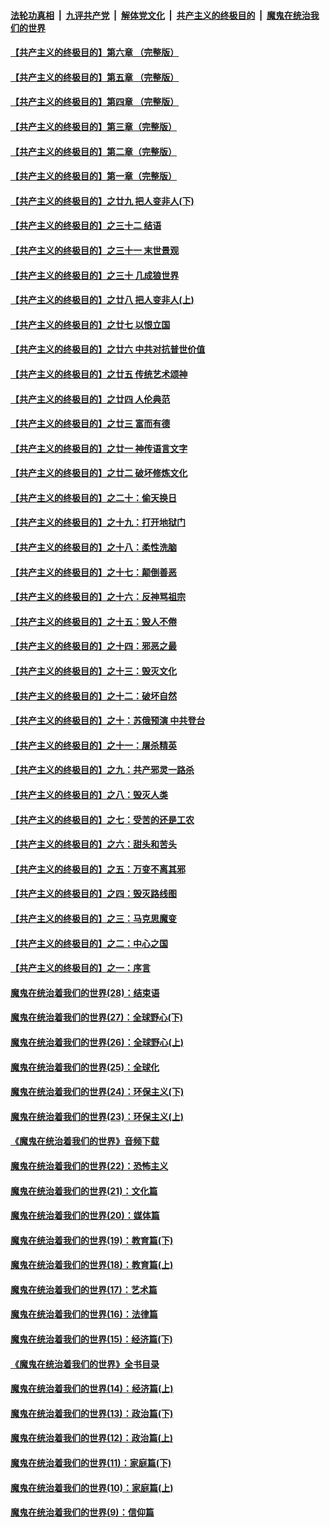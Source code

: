 ####  [法轮功真相](../../../../basic/blob/master/README.md?t=04081801) &nbsp;|&nbsp; [九评共产党](../../../../9ping.md/blob/master/README.md?t=04081801) &nbsp;|&nbsp; [解体党文化](../../../../jtdwh.md/blob/master/README.md?t=04081801)  &nbsp;|&nbsp; [共产主义的终极目的](../../../../gczydzjmd.md/blob/master/README.md?t=04081801) &nbsp;|&nbsp; [魔鬼在统治我们的世界](../../../../mgztzwmdsj.md/blob/master/README.md?t=04081801) 

#### [【共产主义的终极目的】第六章 （完整版）](../pages/nsc422/n11428913.md?t=04081801) 

#### [【共产主义的终极目的】第五章 （完整版）](../pages/nsc422/n11428912.md?t=04081801) 

#### [【共产主义的终极目的】第四章 （完整版）](../pages/nsc422/n11428907.md?t=04081801) 

#### [【共产主义的终极目的】第三章（完整版）](../pages/nsc422/n11428848.md?t=04081801) 

#### [【共产主义的终极目的】第二章（完整版）](../pages/nsc422/n11428831.md?t=04081801) 

#### [【共产主义的终极目的】第一章（完整版）](../pages/nsc422/n11417651.md?t=04081801) 

#### [【共产主义的终极目的】之廿九 把人变非人(下)](../pages/nsc422/n11344140.md?t=04081801) 

#### [【共产主义的终极目的】之三十二 结语](../pages/nsc422/n11360535.md?t=04081801) 

#### [【共产主义的终极目的】之三十一 末世景观](../pages/nsc422/n11351129.md?t=04081801) 

#### [【共产主义的终极目的】之三十 几成狼世界](../pages/nsc422/n11348280.md?t=04081801) 

#### [【共产主义的终极目的】之廿八 把人变非人(上)](../pages/nsc422/n11340492.md?t=04081801) 

#### [【共产主义的终极目的】之廿七 以恨立国](../pages/nsc422/n11336944.md?t=04081801) 

#### [【共产主义的终极目的】之廿六 中共对抗普世价值](../pages/nsc422/n11324785.md?t=04081801) 

#### [【共产主义的终极目的】之廿五 传统艺术颂神](../pages/nsc422/n11296396.md?t=04081801) 

#### [【共产主义的终极目的】之廿四 人伦典范](../pages/nsc422/n11296397.md?t=04081801) 

#### [【共产主义的终极目的】之廿三 富而有德](../pages/nsc422/n11283598.md?t=04081801) 

#### [【共产主义的终极目的】之廿一 神传语言文字](../pages/nsc422/n11263265.md?t=04081801) 

#### [【共产主义的终极目的】之廿二 破坏修炼文化](../pages/nsc422/n11245728.md?t=04081801) 

#### [【共产主义的终极目的】之二十：偷天换日](../pages/nsc422/n11238846.md?t=04081801) 

#### [【共产主义的终极目的】之十九：打开地狱门](../pages/nsc422/n11206376.md?t=04081801) 

#### [【共产主义的终极目的】之十八：柔性洗脑](../pages/nsc422/n11199994.md?t=04081801) 

#### [【共产主义的终极目的】之十七：颠倒善恶](../pages/nsc422/n11179782.md?t=04081801) 

#### [【共产主义的终极目的】之十六：反神骂祖宗](../pages/nsc422/n11166798.md?t=04081801) 

#### [【共产主义的终极目的】之十五：毁人不倦](../pages/nsc422/n11166792.md?t=04081801) 

#### [【共产主义的终极目的】之十四：邪恶之最](../pages/nsc422/n11150249.md?t=04081801) 

#### [【共产主义的终极目的】之十三：毁灭文化](../pages/nsc422/n11135227.md?t=04081801) 

#### [【共产主义的终极目的】之十二：破坏自然](../pages/nsc422/n11135214.md?t=04081801) 

#### [【共产主义的终极目的】之十：苏俄预演 中共登台](../pages/nsc422/n11118424.md?t=04081801) 

#### [【共产主义的终极目的】之十一：屠杀精英](../pages/nsc422/n11118442.md?t=04081801) 

#### [【共产主义的终极目的】之九：共产邪灵一路杀](../pages/nsc422/n11114139.md?t=04081801) 

#### [【共产主义的终极目的】之八：毁灭人类](../pages/nsc422/n11108503.md?t=04081801) 

#### [【共产主义的终极目的】之七：受苦的还是工农](../pages/nsc422/n11101809.md?t=04081801) 

#### [【共产主义的终极目的】之六：甜头和苦头](../pages/nsc422/n11096971.md?t=04081801) 

#### [【共产主义的终极目的】之五：万变不离其邪](../pages/nsc422/n11091285.md?t=04081801) 

#### [【共产主义的终极目的】之四：毁灭路线图](../pages/nsc422/n11086284.md?t=04081801) 

#### [【共产主义的终极目的】之三：马克思魔变](../pages/nsc422/n11061941.md?t=04081801) 

#### [【共产主义的终极目的】之二：中心之国](../pages/nsc422/n11047728.md?t=04081801) 

#### [【共产主义的终极目的】之一：序言](../pages/nsc422/n11086077.md?t=04081801) 

#### [魔鬼在统治着我们的世界(28)：结束语](../pages/nsc422/n10936246.md?t=04081801) 

#### [魔鬼在统治着我们的世界(27)：全球野心(下)](../pages/nsc422/n10928319.md?t=04081801) 

#### [魔鬼在统治着我们的世界(26)：全球野心(上)](../pages/nsc422/n10900318.md?t=04081801) 

#### [魔鬼在统治着我们的世界(25)：全球化](../pages/nsc422/n10788205.md?t=04081801) 

#### [魔鬼在统治着我们的世界(24)：环保主义(下)](../pages/nsc422/n10695307.md?t=04081801) 

#### [魔鬼在统治着我们的世界(23)：环保主义(上)](../pages/nsc422/n10688613.md?t=04081801) 

#### [《魔鬼在统治着我们的世界》音频下载](../pages/nsc422/n10635553.md?t=04081801) 

#### [魔鬼在统治着我们的世界(22)：恐怖主义](../pages/nsc422/n10614727.md?t=04081801) 

#### [魔鬼在统治着我们的世界(21)：文化篇](../pages/nsc422/n10597706.md?t=04081801) 

#### [魔鬼在统治着我们的世界(20)：媒体篇](../pages/nsc422/n10586579.md?t=04081801) 

#### [魔鬼在统治着我们的世界(19)：教育篇(下)](../pages/nsc422/n10564808.md?t=04081801) 

#### [魔鬼在统治着我们的世界(18)：教育篇(上)](../pages/nsc422/n10526970.md?t=04081801) 

#### [魔鬼在统治着我们的世界(17)：艺术篇](../pages/nsc422/n10499093.md?t=04081801) 

#### [魔鬼在统治着我们的世界(16)：法律篇](../pages/nsc422/n10485969.md?t=04081801) 

#### [魔鬼在统治着我们的世界(15)：经济篇(下)](../pages/nsc422/n10469975.md?t=04081801) 

#### [《魔鬼在统治着我们的世界》全书目录](../pages/nsc422/n10464261.md?t=04081801) 

#### [魔鬼在统治着我们的世界(14)：经济篇(上)](../pages/nsc422/n10457370.md?t=04081801) 

#### [魔鬼在统治着我们的世界(13)：政治篇(下)](../pages/nsc422/n10448270.md?t=04081801) 

#### [魔鬼在统治着我们的世界(12)：政治篇(上)](../pages/nsc422/n10444576.md?t=04081801) 

#### [魔鬼在统治着我们的世界(11)：家庭篇(下)](../pages/nsc422/n10440961.md?t=04081801) 

#### [魔鬼在统治着我们的世界(10)：家庭篇(上)](../pages/nsc422/n10435448.md?t=04081801) 

#### [魔鬼在统治着我们的世界(9)：信仰篇](../pages/nsc422/n10432159.md?t=04081801) 

